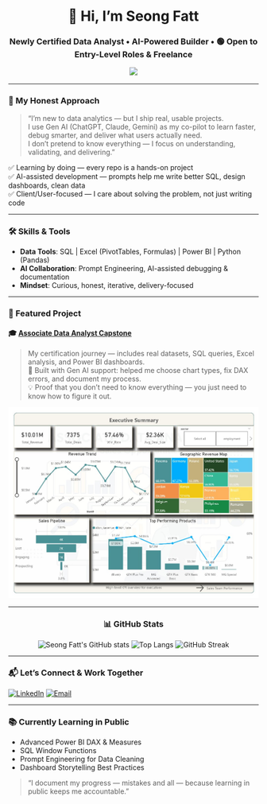 <!-- README.md for https://github.com/seongfatt -->

<h1 align="center">👋 Hi, I’m Seong Fatt</h1>
<h3 align="center">Newly Certified Data Analyst • AI-Powered Builder • 🟢 Open to Entry-Level Roles & Freelance</h3>
<p align="center">
  <img src="https://img.shields.io/badge/Open%20to-Entry--Level%20%26%20Freelance-brightgreen?style=for-the-badge" />
</p>

---

### 🎯 My Honest Approach
> “I’m new to data analytics — but I ship real, usable projects.  
> I use Gen AI (ChatGPT, Claude, Gemini) as my co-pilot to learn faster, debug smarter, and deliver what users actually need.  
> I don’t pretend to know everything — I focus on understanding, validating, and delivering.”

✅ Learning by doing — every repo is a hands-on project  
✅ AI-assisted development — prompts help me write better SQL, design dashboards, clean data  
✅ Client/User-focused — I care about solving the problem, not just writing code

---

### 🛠️ Skills & Tools
- **Data Tools**: SQL | Excel (PivotTables, Formulas) | Power BI | Python (Pandas)
- **AI Collaboration**: Prompt Engineering, AI-assisted debugging & documentation
- **Mindset**: Curious, honest, iterative, delivery-focused

---

### 📂 Featured Project

#### 🎓 [Associate Data Analyst Capstone](https://github.com/seongfatt/associate-data-analyst)
> My certification journey — includes real datasets, SQL queries, Excel analysis, and Power BI dashboards.  
> 🤖 Built with Gen AI support: helped me choose chart types, fix DAX errors, and document my process.  
> 💡 Proof that you don’t need to know everything — you just need to know how to figure it out.
<p align="center">
  <img src="https://github.com/seongfatt/associate-data-analyst/raw/main/CRM-Sales-Dashboard/Dashboard.jpg" alt="Power BI Dashboard Preview" width="800"/>
</p>

---

<div align="center">

### 📊 GitHub Stats

![Seong Fatt's GitHub stats](https://github-readme-stats.vercel.app/api?username=seongfatt&show_icons=true&theme=radical&hide_border=true)
![Top Langs](https://github-readme-stats.vercel.app/api/top-langs/?username=seongfatt&layout=compact&theme=radical&hide_border=true)
![GitHub Streak](https://streak-stats.demolab.com/?user=seongfatt&theme=radical&hide_border=true)

</div>

---

### 📬 Let’s Connect & Work Together

[![LinkedIn](https://img.shields.io/badge/LinkedIn-Connect-blue?style=for-the-badge&logo=linkedin)](https://www.linkedin.com/in/seongfatt)
[![Email](https://img.shields.io/badge/Email-Contact%20Me-red?style=for-the-badge&logo=gmail)](mailto:seongfatt.sftang1979@gmail.com)

---

### 📚 Currently Learning in Public
- Advanced Power BI DAX & Measures
- SQL Window Functions
- Prompt Engineering for Data Cleaning
- Dashboard Storytelling Best Practices

> “I document my progress — mistakes and all — because learning in public keeps me accountable.”
